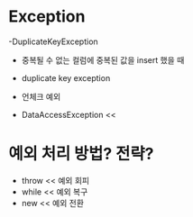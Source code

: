 # Exception

-DuplicateKeyException
 - 중복될 수 없는 컬럼에 중복된 값을 insert 했을 때
 - duplicate key exception
 
- 언체크 예외

- DataAccessException <<

# 예외 처리 방법? 전략?

- throw << 예외 회피
- while << 예외 복구
- new << 예외 전환